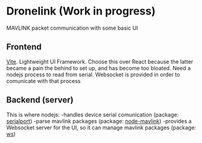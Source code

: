 # Dronelink (Work in progress)

MAVLINK packet communication with some basic UI

## Frontend

[Vite](https://vitejs.dev). Lightweight UI Framework.
Choose this over React because the latter became a pain the behind to set up, and has become too bloated.
Need a nodejs process to read from serial. Websocket is provided in order to comunicate with that process

## Backend (server)

This is where nodejs:
-handles device serial comunication (package: [serialport](https://www.npmjs.com/package/serialport))
-parse mavlink packages (package: [node-mavlink](https://www.npmjs.com/package/node-mavlink))
-provides a Websocket server for the UI, so it can manage mavlink packages (package: [ws](https://www.npmjs.com/package/ws))
